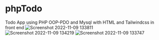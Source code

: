 # phpTodo
Todo App using PHP OOP-PDO and Mysql with HTML and Tailwindcss in front end
![Screenshot 2022-11-09 133811](https://user-images.githubusercontent.com/98440814/201015129-86bc2c37-2738-4e21-9680-6bc46973db78.png)
![Screenshot 2022-11-09 134219](https://user-images.githubusercontent.com/98440814/201015138-7db51642-c5c5-4061-9bb9-c61808a6886f.png)
![Screenshot 2022-11-09 133747](https://user-images.githubusercontent.com/98440814/201015143-38b3aa6e-637c-48a2-86ae-0e11ee890f64.png)
